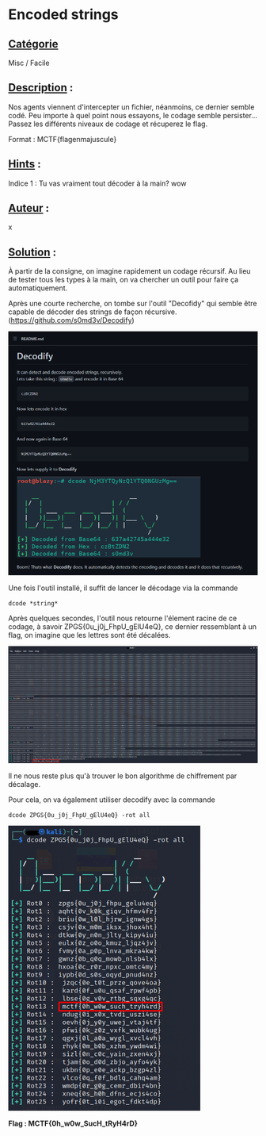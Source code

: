 # **Encoded strings**
## <u>**Catégorie**</u>

Misc / Facile

## <u>**Description**</u> :

Nos agents viennent d'intercepter un fichier, néanmoins, ce dernier semble codé. Peu importe à quel point nous essayons, le codage semble persister...
Passez les différents niveaux de codage et récuperez le flag.

Format : MCTF{flagenmajuscule}

## <u>**Hints**</u> :

Indice 1 : Tu vas vraiment tout décoder à la main? wow

## <u>**Auteur**</u> :

x

## <u>Solution</u> :

À partir de la consigne, on imagine rapidement un codage récursif. Au lieu de tester tous les types à la main, on va chercher un outil pour faire ça automatiquement.

Après une courte recherche, on tombe sur l'outil "Decofidy" qui semble être capable de décoder des strings de façon récursive. (https://github.com/s0md3v/Decodify)

![](./photos/github.png)

Une fois l'outil installé, il suffit de lancer le décodage via la commande

```
dcode *string*
```

Après quelques secondes, l'outil nous retourne l'élement racine de ce codage, à savoir ZPGS{0u_j0j_FhpU_gElU4eQ}, ce dernier ressemblant à un flag, on imagine que les lettres sont été décalées.

![](./photos/decodify.png)

Il ne nous reste plus qu'à trouver le bon algorithme de chiffrement par décalage.

Pour cela, on va également utiliser decodify avec la commande 

```
dcode ZPGS{0u_j0j_FhpU_gElU4eQ} -rot all
```

![](./photos/flag.png)

**Flag : MCTF{0h_w0w_SucH_tRyH4rD}**